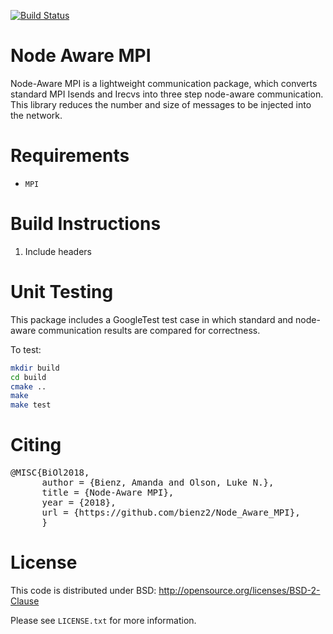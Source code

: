 [![Build Status](https://travis-ci.org/bienz2/Node_Aware_MPI.svg?branch=master)](https://travis-ci.org/bienz2/Node_Aware_MPI)
 
# Node Aware MPI

Node-Aware MPI is a lightweight communication package, which converts standard 
MPI Isends and Irecvs into three step node-aware communication.  This library 
reduces the number and size of messages to be injected into the network.

# Requirements
- `MPI`

# Build Instructions

1. Include headers

# Unit Testing

This package includes a GoogleTest test case in which standard
and node-aware communication results are compared for correctness.

To test:

```bash
mkdir build
cd build
cmake ..
make
make test
```

# Citing

<pre>
@MISC{BiOl2018,
      author = {Bienz, Amanda and Olson, Luke N.},
      title = {Node-Aware MPI},
      year = {2018},
      url = {https://github.com/bienz2/Node_Aware_MPI},
      }
</pre>

# License

This code is distributed under BSD: http://opensource.org/licenses/BSD-2-Clause

Please see `LICENSE.txt` for more information.
